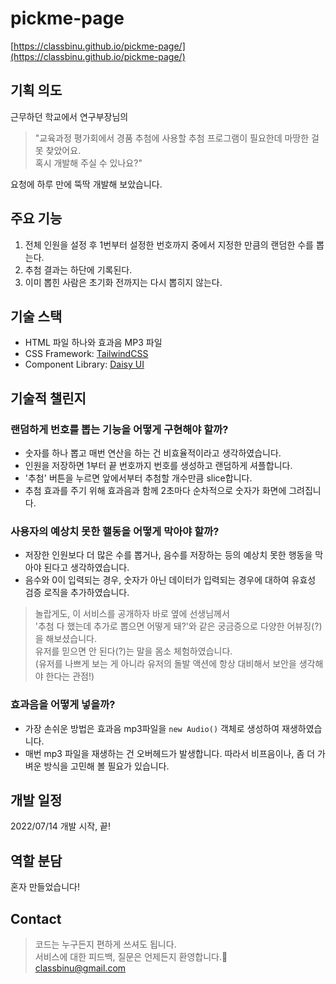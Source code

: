 # pickme-page

[https://classbinu.github.io/pickme-page/](https://classbinu.github.io/pickme-page/)

## 기획 의도
근무하던 학교에서 연구부장님의
> "교육과정 평가회에서 경품 추첨에 사용할 추첨 프로그램이 필요한데 마땅한 걸 못 찾았어요.  
> 혹시 개발해 주실 수 있나요?"

요청에 하루 만에 뚝딱 개발해 보았습니다.

## 주요 기능
1. 전체 인원을 설정 후 1번부터 설정한 번호까지 중에서 지정한 만큼의 랜덤한 수를 뽑는다.
2. 추첨 결과는 하단에 기록된다.
3. 이미 뽑힌 사람은 초기화 전까지는 다시 뽑히지 않는다.

## 기술 스택
- HTML 파일 하나와 효과음 MP3 파일
- CSS Framework: [TailwindCSS](https://tailwindcss.com/)
- Component Library: [Daisy UI](https://daisyui.com/)

## 기술적 챌린지
### 랜덤하게 번호를 뽑는 기능을 어떻게 구현해야 할까?
- 숫자를 하나 뽑고 매번 연산을 하는 건 비효율적이라고 생각하였습니다.
- 인원을 저장하면 1부터 끝 번호까지 번호를 생성하고 랜덤하게 셔플합니다.
- '추첨' 버튼을 누르면 앞에서부터 추첨할 개수만큼 slice합니다.
- 추첨 효과를 주기 위해 효과음과 함께 2초마다 순차적으로 숫자가 화면에 그려집니다.

### 사용자의 예상치 못한 핼동을 어떻게 막아야 할까?
- 저장한 인원보다 더 많은 수를 뽑거나, 음수를 저장하는 등의 예상치 못한 행동을 막아야 된다고 생각하였습니다.
- 음수와 0이 입력되는 경우, 숫자가 아닌 데이터가 입력되는 경우에 대하여 유효성 검증 로직을 추가하였습니다.

> 놀랍게도, 이 서비스를 공개하자 바로 옆에 선생님께서  
'추첨 다 했는데 추가로 뽑으면 어떻게 돼?'와 같은 궁금증으로 다양한 어뷰징(?)을 해보셨습니다.  
유저를 믿으면 안 된다(?)는 말을 몸소 체험하였습니다.  
> (유저를 나쁘게 보는 게 아니라 유저의 돌발 액션에 항상 대비해서 보안을 생각해야 한다는 관점!)

### 효과음을 어떻게 넣을까?
- 가장 손쉬운 방법은 효과음 mp3파일을 `new Audio()` 객체로 생성하여 재생하였습니다.
- 매번 mp3 파일을 재생하는 건 오버헤드가 발생합니다. 따라서 비프음이나, 좀 더 가벼운 방식을 고민해 볼 필요가 있습니다.

## 개발 일정
2022/07/14 개발 시작, 끝!

## 역할 분담
혼자 만들었습니다!

## Contact
> 코드는 누구든지 편하게 쓰셔도 됩니다.  
> 서비스에 대한 피드백, 질문은 언제든지 환영합니다.🥳  
classbinu@gmail.com
